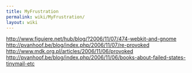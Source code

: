 ```yaml
---
title: MyFrustration
permalink: wiki/MyFrustration/
layout: wiki
---
```


<http://www.figuiere.net/hub/blog/?2006/11/07/474-webkit-and-gnome>
<http://pvanhoof.be/blog/index.php/2006/11/07/re-provoked>
<http://www.mdk.org.pl/articles/2006/11/06/provoked>
<http://pvanhoof.be/blog/index.php/2006/11/06/books-about-failed-states-tinymail-etc>
